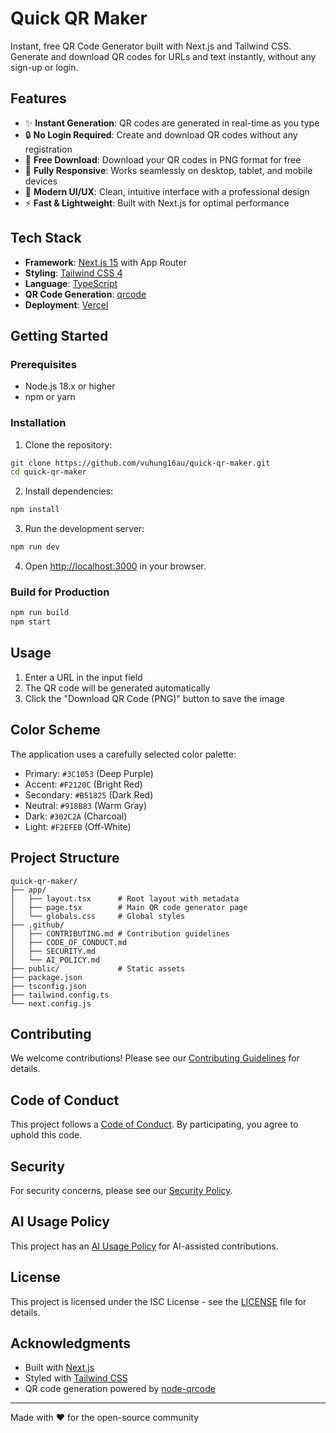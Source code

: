 # Quick QR Maker

Instant, free QR Code Generator built with Next.js and Tailwind CSS. Generate and download QR codes for URLs and text instantly, without any sign-up or login.

## Features

- ✨ **Instant Generation**: QR codes are generated in real-time as you type
- 🔒 **No Login Required**: Create and download QR codes without any registration
- 💾 **Free Download**: Download your QR codes in PNG format for free
- 📱 **Fully Responsive**: Works seamlessly on desktop, tablet, and mobile devices
- 🎨 **Modern UI/UX**: Clean, intuitive interface with a professional design
- ⚡ **Fast & Lightweight**: Built with Next.js for optimal performance

## Tech Stack

- **Framework**: [Next.js 15](https://nextjs.org/) with App Router
- **Styling**: [Tailwind CSS 4](https://tailwindcss.com/)
- **Language**: [TypeScript](https://www.typescriptlang.org/)
- **QR Code Generation**: [qrcode](https://www.npmjs.com/package/qrcode)
- **Deployment**: [Vercel](https://vercel.com)

## Getting Started

### Prerequisites

- Node.js 18.x or higher
- npm or yarn

### Installation

1. Clone the repository:
```bash
git clone https://github.com/vuhung16au/quick-qr-maker.git
cd quick-qr-maker
```

2. Install dependencies:
```bash
npm install
```

3. Run the development server:
```bash
npm run dev
```

4. Open [http://localhost:3000](http://localhost:3000) in your browser.

### Build for Production

```bash
npm run build
npm start
```

## Usage

1. Enter a URL in the input field
2. The QR code will be generated automatically
3. Click the "Download QR Code (PNG)" button to save the image

## Color Scheme

The application uses a carefully selected color palette:

- Primary: `#3C1053` (Deep Purple)
- Accent: `#F2120C` (Bright Red)
- Secondary: `#B51825` (Dark Red)
- Neutral: `#918B83` (Warm Gray)
- Dark: `#302C2A` (Charcoal)
- Light: `#F2EFEB` (Off-White)

## Project Structure

```
quick-qr-maker/
├── app/
│   ├── layout.tsx      # Root layout with metadata
│   ├── page.tsx        # Main QR code generator page
│   └── globals.css     # Global styles
├── .github/
│   ├── CONTRIBUTING.md # Contribution guidelines
│   ├── CODE_OF_CONDUCT.md
│   ├── SECURITY.md
│   └── AI_POLICY.md
├── public/             # Static assets
├── package.json
├── tsconfig.json
├── tailwind.config.ts
└── next.config.js
```

## Contributing

We welcome contributions! Please see our [Contributing Guidelines](.github/CONTRIBUTING.md) for details.

## Code of Conduct

This project follows a [Code of Conduct](.github/CODE_OF_CONDUCT.md). By participating, you agree to uphold this code.

## Security

For security concerns, please see our [Security Policy](.github/SECURITY.md).

## AI Usage Policy

This project has an [AI Usage Policy](.github/AI_POLICY.md) for AI-assisted contributions.

## License

This project is licensed under the ISC License - see the [LICENSE](LICENSE) file for details.

## Acknowledgments

- Built with [Next.js](https://nextjs.org/)
- Styled with [Tailwind CSS](https://tailwindcss.com/)
- QR code generation powered by [node-qrcode](https://github.com/soldair/node-qrcode)

---

Made with ❤️ for the open-source community
